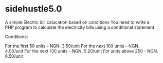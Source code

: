 # sidehustle5.0
A simple Electric bill calucation based on conditions 
You need to write a PHP program to calculate the electricity bills using a conditional statement.

Conditions:

For the first 50 units - NGN. 3.50/unit
For the next 100 units - NGN. 4.00/unit
For the next 100 units - NGN. 5.20/unit
For units above 250 - NGN. 6.50/unit
